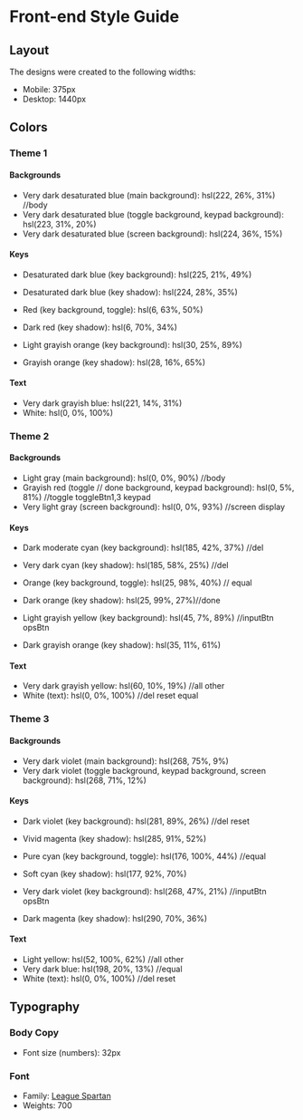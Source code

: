 # Front-end Style Guide

## Layout

The designs were created to the following widths:

- Mobile: 375px
- Desktop: 1440px

## Colors

### Theme 1

#### Backgrounds

- Very dark desaturated blue (main background): hsl(222, 26%, 31%) //body
- Very dark desaturated blue (toggle background, keypad background): hsl(223, 31%, 20%)
- Very dark desaturated blue (screen background): hsl(224, 36%, 15%)

#### Keys

- Desaturated dark blue (key background): hsl(225, 21%, 49%)
- Desaturated dark blue (key shadow): hsl(224, 28%, 35%)

- Red (key background, toggle): hsl(6, 63%, 50%)
- Dark red (key shadow): hsl(6, 70%, 34%)

- Light grayish orange (key background): hsl(30, 25%, 89%)
- Grayish orange (key shadow): hsl(28, 16%, 65%)

#### Text

- Very dark grayish blue: hsl(221, 14%, 31%)
- White: hsl(0, 0%, 100%)

### Theme 2

#### Backgrounds

- Light gray (main background): hsl(0, 0%, 90%) //body
- Grayish red (toggle // done background, keypad background): hsl(0, 5%, 81%) //toggle toggleBtn1,3 keypad
- Very light gray (screen background): hsl(0, 0%, 93%) //screen display

#### Keys

- Dark moderate cyan (key background): hsl(185, 42%, 37%) //del
- Very dark cyan (key shadow): hsl(185, 58%, 25%) //del

- Orange (key background, toggle): hsl(25, 98%, 40%) // equal
- Dark orange (key shadow): hsl(25, 99%, 27%)//done

- Light grayish yellow (key background): hsl(45, 7%, 89%) //inputBtn opsBtn
- Dark grayish orange (key shadow): hsl(35, 11%, 61%)

#### Text

- Very dark grayish yellow: hsl(60, 10%, 19%) //all other
- White (text): hsl(0, 0%, 100%) //del reset equal

### Theme 3

#### Backgrounds

- Very dark violet (main background): hsl(268, 75%, 9%)
- Very dark violet (toggle background, keypad background, screen background): hsl(268, 71%, 12%)

#### Keys

- Dark violet (key background): hsl(281, 89%, 26%) //del reset
- Vivid magenta (key shadow): hsl(285, 91%, 52%)

- Pure cyan (key background, toggle): hsl(176, 100%, 44%) //equal
- Soft cyan (key shadow): hsl(177, 92%, 70%)

- Very dark violet (key background): hsl(268, 47%, 21%) //inputBtn opsBtn
- Dark magenta (key shadow): hsl(290, 70%, 36%)

#### Text

- Light yellow: hsl(52, 100%, 62%) //all other
- Very dark blue: hsl(198, 20%, 13%) //equal
- White (text): hsl(0, 0%, 100%) //del reset

## Typography

### Body Copy

- Font size (numbers): 32px

### Font

- Family: [League Spartan](https://fonts.google.com/specimen/League+Spartan)
- Weights: 700
